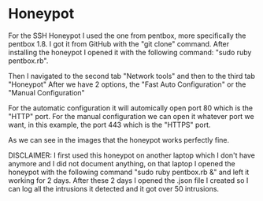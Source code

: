 # Honeypot
For the SSH Honeypot I used the one from pentbox, more specifically the pentbox 1.8.
I got it from GitHub with the "git clone" command. After installing the honeypot I opened it with the following command: "sudo ruby pentbox.rb".

Then I navigated to the second tab "Network tools" and then to the third tab "Honeypot"
After we have 2 options, the "Fast Auto Configuration" or the "Manual Configuration"

For the automatic configuration it will automically open port 80 which is the "HTTP" port.
For the manual configuration we can open it whatever port we want, in this example, the port 443 which is the "HTTPS" port.

As we can see in the images that the honeypot works perfectly fine.

DISCLAIMER: I first used this honeypot on another laptop which I don't have anymore and I did not document anything, on that laptop I opened the honeypot with the following command "sudo ruby pentbox.rb &" and left it working for 2 days. After these 2 days I opened the .json file I created so I can log all the intrusions it detected and it got over 50 intrusions.
